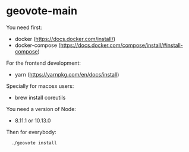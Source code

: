 # geovote-main

You need first:
  - docker (https://docs.docker.com/install/)
  - docker-compose (https://docs.docker.com/compose/install/#install-compose)

For the frontend development:
  - yarn (https://yarnpkg.com/en/docs/install)

Specially for macosx users:
  - brew install coreutils

You need a version of Node:
  - 8.11.1 or 10.13.0

Then for everybody:

```bash
  ./geovote install
```

